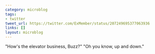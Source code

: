 ```yaml
---
category: microblog
tags:
- twitter
tweet_url: https://twitter.com/ExMember/status/207249695377063936
links: []
layout: microblog
---
```

"How's the elevator business, Buzz?" "Oh you know, up and down."
